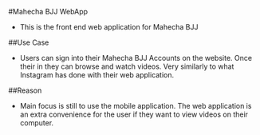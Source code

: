 #Mahecha BJJ WebApp
- This is the front end web application for Mahecha BJJ

##Use Case
- Users can sign into their Mahecha BJJ Accounts on the website. Once their in they can browse and watch videos. Very similarly to what Instagram has done with their web application. 

##Reason
- Main focus is still to use the mobile application. The web application is an extra convenience for the user if they want to view videos on their computer.